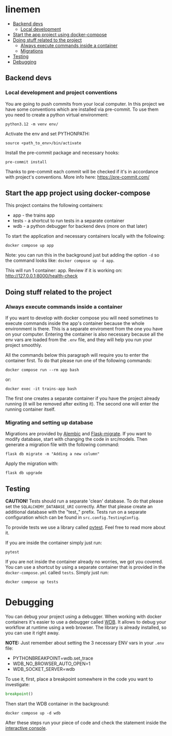 # linemen

* [Backend devs](#backend-devs)
  * [Local development](#local-development-and-project-conventions)
* [Start the app project using docker-compose](#start-the-app-project-using-docker-compose)
* [Doing stuff related to the project](#doing-stuff-related-to-the-project)
  * [Always execute commands inside a container](#always-execute-commands-inside-a-container)
  * [Migrations](#migrating-and-setting-up-database)
* [Testing](#testing)
* [Debugging](#debugging)


## Backend devs
### Local development and project conventions
You are going to push commits from your local computer.
In this project we have some conventions which are installed via pre-commit.
To use them you need to create a python virtual environment:
```shell
python3.12 -m venv env/
```

Activate the env and set PYTHONPATH:
```shell
source <path_to_env>/bin/activate
```

Install the pre-commit package and necessary hooks:
```shell
pre-commit install
```

Thanks to pre-commit each commit will be checked if it's in accordance with
project's conventions. More info here: https://pre-commit.com/


## Start the app project using docker-compose
This project contains the following containers:
- app - the trains app
- tests - a shortcut to run tests in a separate container
- wdb - a python debugger for backend devs (more on that later)

To start the application and necessary containers locally with the following:
```shell
docker compose up app
```
Note: you can run this in the background just but adding the option `-d` so the command looks like:
`docker compose up -d app`.

This will run 1 container: app. Review if it is working on:
http://127.0.0.1:8000/health-check


## Doing stuff related to the project
### Always execute commands inside a container
If you want to develop with docker compose you will need sometimes to execute commands
inside the app's container because the whole environment is there. This is a separate enviroment from the
one you have on your computer. Entering the container is also necessary because all the env vars are loaded
from the `.env` file, and they will help you run your project smoothly.

All the commands below this paragraph will require you to enter the container first. To do that
please run one of the following commands:
```shell
docker compose run --rm app bash
```
or:
```shell
docker exec -it trains-app bash
```

The first one creates a separate container if you have the project already running (it will be removed after
exiting it). The second one will enter the running container itself.

### Migrating and setting up database
Migrations are provided by [Alembic](https://alembic.sqlalchemy.org/en/latest/) and
[Flask-migrate](https://flask-migrate.readthedocs.io/en/latest/). If you want to modify database,
start with changing the code in src/models. Then generate a migration file with the following command:
```shell
flask db migrate -m "Adding a new column"
```

Apply the migration with:
```shell
flask db upgrade
```

## Testing
**CAUTION!** Tests should run a separate 'clean' database. To do that please set the
`SQLALCHEMY_DATABASE_URI` correctly. After that please create an additional database with the "test_" prefix.
Tests run on a separate configuration which can be found in `src.config.TestingConfig`.

To provide tests we use a library called [pytest](https://docs.pytest.org/en/8.0.x/). Feel free to read more about it.

If you are inside the container simply just run:
```shell
pytest
```
If you are not inside the container already no worries, we got you covered. You can use a shortcut by using a separate
container that is provided in the `docker-compose.yml` called `tests`. Simply just run:
```shell
docker compose up tests
```

# Debugging
You can debug your project using a debugger. When working with docker containers it's easier to use
a debugger called [WDB](https://github.com/Kozea/wdb). It allows to debug your workflow at runtime
using a web browser. The library is already installed, so you can use it right away.

**NOTE:** Just remember about setting the 3 necessary ENV vars in your `.env` file:
* PYTHONBREAKPOINT=wdb.set_trace
* WDB_NO_BROWSER_AUTO_OPEN=1
* WDB_SOCKET_SERVER=wdb

To use it, first, place a breakpoint somewhere in the code you want to investigate:
```python
breakpoint()
```
Then start the WDB container in the background:
```shell
docker compose up -d wdb
```

After these steps run your piece of code and check the statement inside the
[interactive console](http://127.0.0.1:1984/).
